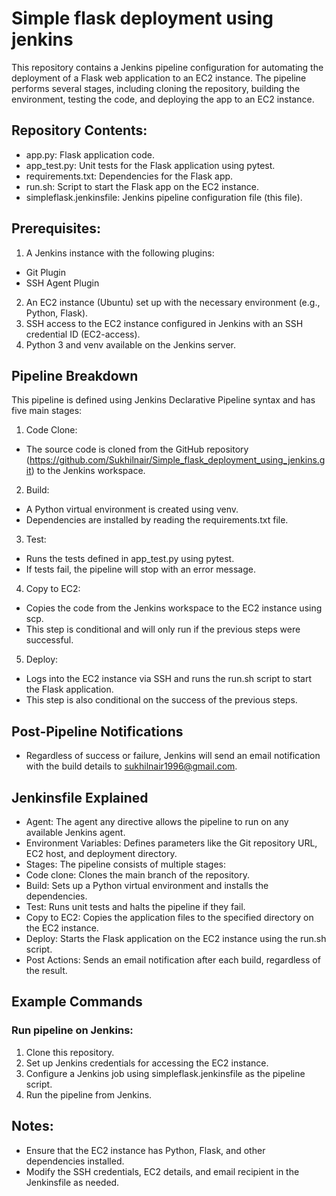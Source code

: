 # Simple flask deployment using jenkins
This repository contains a Jenkins pipeline configuration for automating the deployment of a Flask web application to an EC2 instance. The pipeline performs several stages, including cloning the repository, building the environment, testing the code, and deploying the app to an EC2 instance.

## Repository Contents:
- app.py: Flask application code.
- app_test.py: Unit tests for the Flask application using pytest.
- requirements.txt: Dependencies for the Flask app.
- run.sh: Script to start the Flask app on the EC2 instance.
- simpleflask.jenkinsfile: Jenkins pipeline configuration file (this file).

## Prerequisites:
1. A Jenkins instance with the following plugins:
- Git Plugin
- SSH Agent Plugin
2. An EC2 instance (Ubuntu) set up with the necessary environment (e.g., Python, Flask).
3. SSH access to the EC2 instance configured in Jenkins with an SSH credential ID (EC2-access).
4. Python 3 and venv available on the Jenkins server.
## Pipeline Breakdown
This pipeline is defined using Jenkins Declarative Pipeline syntax and has five main stages:

1. Code Clone:

- The source code is cloned from the GitHub repository (https://github.com/Sukhilnair/Simple_flask_deployment_using_jenkins.git) to the Jenkins workspace.
2. Build:

- A Python virtual environment is created using venv.
- Dependencies are installed by reading the requirements.txt file.
3. Test:

- Runs the tests defined in app_test.py using pytest.
- If tests fail, the pipeline will stop with an error message.
4. Copy to EC2:

- Copies the code from the Jenkins workspace to the EC2 instance using scp.
- This step is conditional and will only run if the previous steps were successful.
5. Deploy:

- Logs into the EC2 instance via SSH and runs the run.sh script to start the Flask application.
- This step is also conditional on the success of the previous steps.
## Post-Pipeline Notifications
- Regardless of success or failure, Jenkins will send an email notification with the build details to sukhilnair1996@gmail.com.
## Jenkinsfile Explained
- Agent: The agent any directive allows the pipeline to run on any available Jenkins agent.
- Environment Variables: Defines parameters like the Git repository URL, EC2 host, and deployment directory.
- Stages: The pipeline consists of multiple stages:
- Code clone: Clones the main branch of the repository.
- Build: Sets up a Python virtual environment and installs the dependencies.
- Test: Runs unit tests and halts the pipeline if they fail.
- Copy to EC2: Copies the application files to the specified directory on the EC2 instance.
- Deploy: Starts the Flask application on the EC2 instance using the run.sh script.
- Post Actions: Sends an email notification after each build, regardless of the result.
## Example Commands
### Run pipeline on Jenkins:

1. Clone this repository.
2. Set up Jenkins credentials for accessing the EC2 instance.
3. Configure a Jenkins job using simpleflask.jenkinsfile as the pipeline script.
4. Run the pipeline from Jenkins.

## Notes:
- Ensure that the EC2 instance has Python, Flask, and other dependencies installed.
- Modify the SSH credentials, EC2 details, and email recipient in the Jenkinsfile as needed.